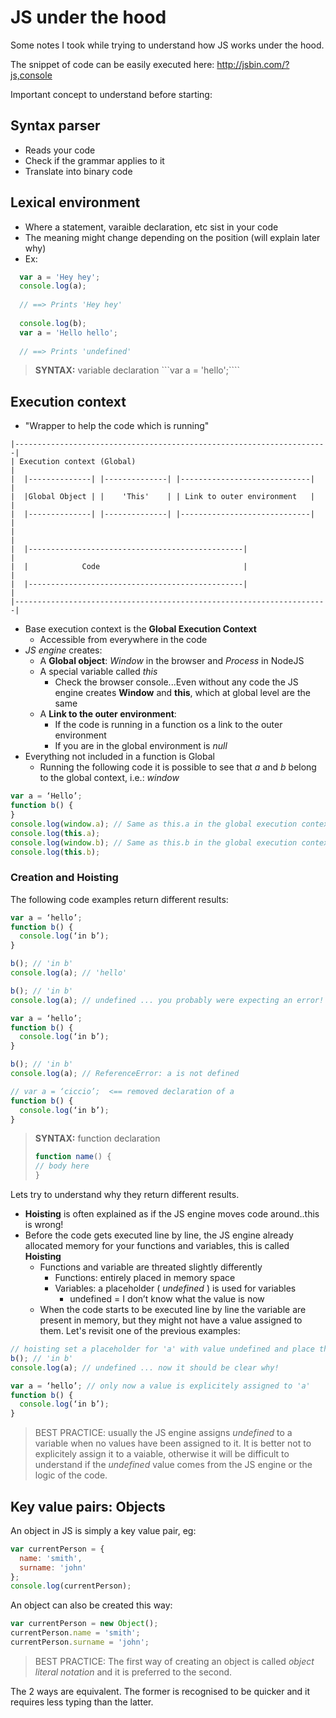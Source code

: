 JS under the hood
=================

Some notes I took while trying to understand how JS works under the hood.

The snippet of code can be easily executed here: http://jsbin.com/?js,console

Important concept to understand before starting:

Syntax parser
-------------
* Reads your code
* Check if the grammar applies to it
* Translate into binary code

Lexical environment
-------------------
* Where a statement, varaible declaration, etc sist in your code
* The meaning might change depending on the position (will explain later why)
* Ex:
```javascript
  var a = 'Hey hey';
  console.log(a);
  
  // ==> Prints 'Hey hey'
  
  console.log(b);
  var a = 'Hello hello';
  
  // ==> Prints 'undefined'
```

> **SYNTAX:** variable declaration
> ```var a = 'hello';````

Execution context
-----------------
* "Wrapper to help the code which is running"

```
|----------------------------------------------------------------------|
| Execution context (Global)                                           |
|  |--------------| |--------------| |-----------------------------|   |
|  |Global Object | |    'This'    | | Link to outer environment   |   |
|  |--------------| |--------------| |-----------------------------|   |
|                                                                      |
|  |------------------------------------------------|                  |
|  |            Code                                |                  |
|  |------------------------------------------------|                  |
|----------------------------------------------------------------------|
```
* Base execution context is the **Global Execution Context**
  * Accessible from everywhere in the code
* *JS engine* creates:
  * A **Global object**: *Window* in the browser and *Process* in NodeJS
  * A special variable called *this*
    * Check the browser console...Even without any code the JS engine creates **Window** and **this**, which at global level are the same
  * A **Link to the outer environment**:
    * If the code is running in a function os a link to the outer environment
    * If you are in the global environment is *null* 
* Everything not included in a function is Global
  * Running the following code it is possible to see that *a* and *b* belong to the global context, i.e.: *window*
```javascript
var a = ‘Hello’;
function b() {
}
console.log(window.a); // Same as this.a in the global execution context
console.log(this.a);
console.log(window.b); // Same as this.b in the global execution context
console.log(this.b);
```

### Creation and Hoisting

The following code examples return different results:

```javascript
var a = ‘hello’;
function b() {
  console.log(‘in b’);
}

b(); // 'in b'
console.log(a); // 'hello'
```

```javascript
b(); // 'in b'
console.log(a); // undefined ... you probably were expecting an error!

var a = ‘hello’;
function b() {
  console.log(‘in b’);
}
```

```javascript
b(); // 'in b'
console.log(a); // ReferenceError: a is not defined

// var a = ‘ciccio’;  <== removed declaration of a
function b() {
  console.log(‘in b’);
}
```
> **SYNTAX:** function declaration
> ```javascript
> function name() {
> // body here
> }
> ```

Lets try to understand why they return different results. 

* **Hoisting** is often explained as if the JS engine moves code around..this is wrong!
* Before the code gets executed line by line, the JS engine already allocated memory for your functions and variables, this is called **Hoisting**
  * Functions and variable are threated slightly differently
    * Functions: entirely placed in memory space
    * Variables: a placeholder ( *undefined* ) is used for variables
      * undefined = I don’t know what the value is now
  * When the code starts to be executed line by line the variable are present in memory, but they might not have a value assigned to them. Let's revisit one of the previous examples:

```javascript
// hoisting set a placeholder for 'a' with value undefined and place the whole 'b' function in memory
b(); // 'in b'
console.log(a); // undefined ... now it should be clear why!

var a = ‘hello’; // only now a value is explicitely assigned to 'a'
function b() {
  console.log(‘in b’);
}
```
> BEST PRACTICE: usually the JS engine assigns *undefined* to a variable when no values have been assigned to it. It is better not to explicitely assign it to a vaiable, otherwise it will be difficult to understand if the *undefined* value comes from the JS engine or the logic of the code.

Key value pairs: Objects
------------------------
An object in JS is simply a key value pair, eg:

```javascript
var currentPerson = {
  name: 'smith',
  surname: 'john'
};
console.log(currentPerson);
```
An object can also be created this way:

```javascript
var currentPerson = new Object();
currentPerson.name = 'smith';
currentPerson.surname = 'john';
```

> BEST PRACTICE: The first way of creating an object is called *object literal notation* and it is preferred to the second.

The 2 ways are equivalent. The former is recognised to be quicker and it requires less typing than the latter.
